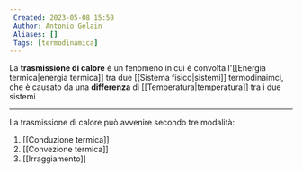 ```yaml
---
 Created: 2023-05-08 15:50
 Author: Antonio Gelain
 Aliases: []
 Tags: [termodinamica]
---
```


La **trasmissione di calore** è un fenomeno in cui è convolta l'[[Energia termica|energia termica]] tra due [[Sistema fisico|sistemi]] termodinaimci, che è causato da una **differenza** di [[Temperatura|temperatura]] tra i due sistemi

---

La trasmissione di calore può avvenire secondo tre modalità:
1. [[Conduzione termica]]
2. [[Convezione termica]]
3. [[Irraggiamento]]